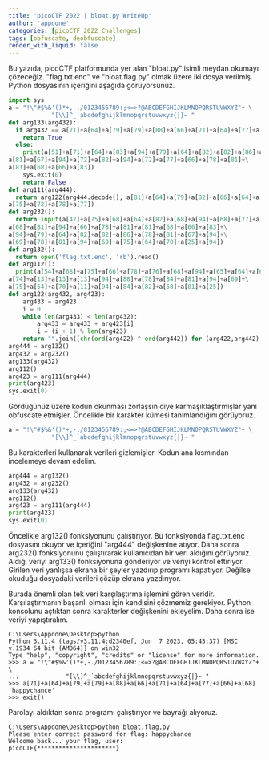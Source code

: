 ```yaml
---
title: 'picoCTF 2022 | bloat.py WriteUp'
author: 'appdone'
categories: [picoCTF 2022 Challenges]
tags: [obfuscate, deobfuscate]
render_with_liquid: false
---
```


Bu yazıda, picoCTF platformunda yer alan "bloat.py" isimli meydan okumayı çözeceğiz. "flag.txt.enc" ve "bloat.flag.py" olmak üzere iki dosya verilmiş. Python dosyasının içeriğini aşağıda görüyorsunuz.

```py
import sys
a = "!\"#$%&'()*+,-./0123456789:;<=>?@ABCDEFGHIJKLMNOPQRSTUVWXYZ"+ \
            "[\\]^_`abcdefghijklmnopqrstuvwxyz{|}~ "
def arg133(arg432):
  if arg432 == a[71]+a[64]+a[79]+a[79]+a[88]+a[66]+a[71]+a[64]+a[77]+a[66]+a[68]:
    return True
  else:
    print(a[51]+a[71]+a[64]+a[83]+a[94]+a[79]+a[64]+a[82]+a[82]+a[86]+a[78]+\
a[81]+a[67]+a[94]+a[72]+a[82]+a[94]+a[72]+a[77]+a[66]+a[78]+a[81]+\
a[81]+a[68]+a[66]+a[83])
    sys.exit(0)
    return False
def arg111(arg444):
  return arg122(arg444.decode(), a[81]+a[64]+a[79]+a[82]+a[66]+a[64]+a[75]+\
a[75]+a[72]+a[78]+a[77])
def arg232():
  return input(a[47]+a[75]+a[68]+a[64]+a[82]+a[68]+a[94]+a[68]+a[77]+a[83]+\
a[68]+a[81]+a[94]+a[66]+a[78]+a[81]+a[81]+a[68]+a[66]+a[83]+\
a[94]+a[79]+a[64]+a[82]+a[82]+a[86]+a[78]+a[81]+a[67]+a[94]+\
a[69]+a[78]+a[81]+a[94]+a[69]+a[75]+a[64]+a[70]+a[25]+a[94])
def arg132():
  return open('flag.txt.enc', 'rb').read()
def arg112():
  print(a[54]+a[68]+a[75]+a[66]+a[78]+a[76]+a[68]+a[94]+a[65]+a[64]+a[66]+\
a[74]+a[13]+a[13]+a[13]+a[94]+a[88]+a[78]+a[84]+a[81]+a[94]+a[69]+\
a[75]+a[64]+a[70]+a[11]+a[94]+a[84]+a[82]+a[68]+a[81]+a[25])
def arg122(arg432, arg423):
    arg433 = arg423
    i = 0
    while len(arg433) < len(arg432):
        arg433 = arg433 + arg423[i]
        i = (i + 1) % len(arg423)        
    return "".join([chr(ord(arg422) ^ ord(arg442)) for (arg422,arg442) in zip(arg432,arg433)])
arg444 = arg132()
arg432 = arg232()
arg133(arg432)
arg112()
arg423 = arg111(arg444)
print(arg423)
sys.exit(0)
```

Gördüğünüz üzere kodun okunması zorlaşsın diye karmaşıklaştırmışlar yani obfuscate etmişler. Öncelikle bir karakter kümesi tanımlandığını görüyoruz.

```py
a = "!\"#$%&'()*+,-./0123456789:;<=>?@ABCDEFGHIJKLMNOPQRSTUVWXYZ"+ \
            "[\\]^_`abcdefghijklmnopqrstuvwxyz{|}~ "
```

Bu karakterleri kullanarak verileri gizlemişler. Kodun ana kısmından incelemeye devam edelim.

```py
arg444 = arg132()
arg432 = arg232()
arg133(arg432)
arg112()
arg423 = arg111(arg444)
print(arg423)
sys.exit(0)
```

Öncelikle arg132() fonksiyonunu çalıştırıyor. Bu fonksiyonda flag.txt.enc dosyasını okuyor ve içeriğini "arg444" değişkenine atıyor. Daha sonra arg232() fonksiyonunu çalıştırarak kullanıcıdan bir veri aldığını görüyoruz. Aldığı veriyi arg133() fonksiyonuna gönderiyor ve veriyi kontrol ettiriyor. Girilen veri yanlışsa ekrana bir şeyler yazdırıp programı kapatıyor. Değilse okuduğu dosyadaki verileri çözüp ekrana yazdırıyor.

Burada önemli olan tek veri karşılaştırma işlemini gören veridir. Karşılaştırmanın başarılı olması için kendisini çözmemiz gerekiyor. Python konsolunu açtıktan sonra karakterler değişkenini ekleyelim. Daha sonra ise veriyi yapıştıralım.

```console
C:\Users\Appdone\Desktop>python
Python 3.11.4 (tags/v3.11.4:d2340ef, Jun  7 2023, 05:45:37) [MSC v.1934 64 bit (AMD64)] on win32
Type "help", "copyright", "credits" or "license" for more information.
>>> a = "!\"#$%&'()*+,-./0123456789:;<=>?@ABCDEFGHIJKLMNOPQRSTUVWXYZ"+ \
...             "[\\]^_`abcdefghijklmnopqrstuvwxyz{|}~ "
>>> a[71]+a[64]+a[79]+a[79]+a[88]+a[66]+a[71]+a[64]+a[77]+a[66]+a[68]
'happychance'
>>> exit()
```

Parolayı aldıktan sonra programı çalıştırıyor ve bayrağı alıyoruz.

```console
C:\Users\Appdone\Desktop>python bloat.flag.py
Please enter correct password for flag: happychance
Welcome back... your flag, user:
picoCTF{**********************}
```
